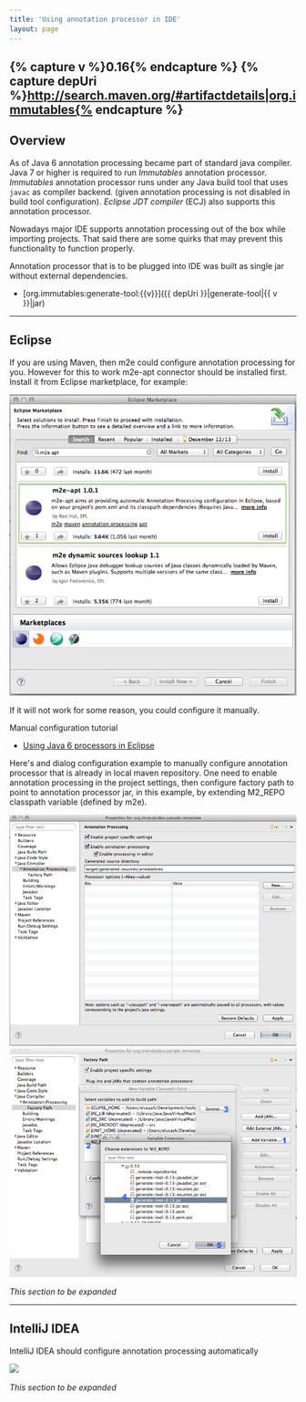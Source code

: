 ```yaml
---
title: 'Using annotation processor in IDE'
layout: page
---
```


{% capture v %}0.16{% endcapture %}
{% capture depUri %}http://search.maven.org/#artifactdetails|org.immutables{% endcapture %}
--------
Overview
--------

As of Java 6 annotation processing became part of standard java compiler.
Java 7 or higher is required to run _Immutables_ annotation processor.
_Immutables_ annotation processor runs under any Java build tool that uses `javac` as compiler backend.
(given annotation processing is not disabled in build tool configuration).
_Eclipse JDT compiler_ (ECJ) also supports this annotation processor.

Nowadays major IDE supports annotation processing out of the box while importing projects. That
said there are some quirks that may prevent this functionality to function properly.

Annotation processor that is to be plugged into IDE was built as single jar without external dependencies.

- [org.immutables:generate-tool:{{v}}]({{ depUri }}|generate-tool|{{ v }}|jar)

-------
Eclipse
-------

If you are using Maven, then m2e could configure annotation processing for you. However for this to work
m2e-apt connector should be installed first. Install it from Eclipse marketplace, for example:

<img src="pix/eclipse-marketplace.png">

If it will not work for some reason, you could configure it manually. 

Manual configuration tutorial

* [Using Java 6 processors in Eclipse](http://kerebus.com/2011/02/using-java-6-processors-in-eclipse/)


Here's and dialog configuration example to manually configure annotation processor that is already in local
maven repository. One need to enable annotation processing in the project settings, then configure factory path
to point to annotation processor jar, in this example, by extending M2_REPO classpath variable (defined by m2e).

<img src="pix/eclipse-annotation-processing.png">

<img src="pix/eclipse-factory-path.png">


_This section to be expanded_

-------------
IntelliJ IDEA
-------------
IntelliJ IDEA should configure annotation processing automatically


<img src="http://blog.jetbrains.com/idea/files/2009/11/settings.png">

_This section to be expanded_
